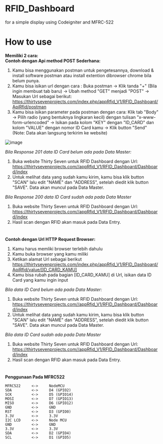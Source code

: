 # RFID_Dashboard
for a simple display using Codeigniter and MFRC-522

# How to use
**Memiliki 2 cara:**
<br>
**Contoh dengan Api method POST Sederhana:**
1. Kamu bisa menggunakan postman untuk pengetesannya, download & install software postman atau install extention dibrowser chrome bila belum punya.
2. Kamu bisa isikan url dengan cara : 
   Buka postman -> Klik tanda "+" (Bila ingin membuat tab baru) -> Ubah method "GET" menjadi "POST" -> Masukan Url sebagai berikut: https://thirtysevenprojects.com/index.php/appRfid_V1/RFID_Dashboard/ApiRfid/postman
3. Kamu bisa isikan parameter pada postman dengan cara:
   Klik tab "Body" -> Pilih radio (yang bentuknya lingkaran kecil) dengan tulisan "x-www-form-urlencoded" -> Isikan pada kolom "KEY" dengan "ID_CARD" dan kolom "VALUE" dengan nomor ID Card kamu -> Klik button "Send" (Note: Data akan langsung terkirim ke website)

![image](https://user-images.githubusercontent.com/77251566/129054282-7423a31c-7dd9-4ecc-8a52-75f1b99f4717.png)

*Bila Response 201 data ID Card belum ada pada Data Master:*
1. Buka website Thirty Seven untuk RFID Dashboard dengan Url: https://thirtysevenprojects.com//appRfid_V1/RFID_Dashboard/Dashboard/index
2. Untuk melihat data yang sudah kamu kirim, kamu bisa klik button "SCAN" lalu edit "NAME" dan "ADDRESS", setelah diedit klik button "SAVE". Data akan muncul pada Data Master.


*Bila Response 200 data ID Card sudah ada pada Data Master*
1. Buka website Thirty Seven untuk RFID Dashboard dengan Url: https://thirtysevenprojects.com//appRfid_V1/RFID_Dashboard/Dashboard/index
2. Hasil scan dengan RFID akan masuk pada Data Entry.


#
**Contoh dengan Url HTTP Request Browser:**
1. Kamu harus memliki browser terlebih dahulu
2. Kamu buka browser yang kamu miliki
3. Ketikan alamat Url sebagai berikut
   https://thirtysevenprojects.com/index.php/appRfid_V1/RFID_Dashboard/ApiRfid/value/[ID_CARD_KAMU]
4. Kamu bisa rubah pada bagian [ID_CARD_KAMU] di Url, isikan data ID Card yang kamu ingin input


*Bila data ID Card belum ada pada Data Master:*
1. Buka website Thirty Seven untuk RFID Dashboard dengan Url: https://thirtysevenprojects.com//appRfid_V1/RFID_Dashboard/Dashboard/index
2. Untuk melihat data yang sudah kamu kirim, kamu bisa klik button "SCAN" lalu edit "NAME" dan "ADDRESS", setelah diedit klik button "SAVE". Data akan muncul pada Data Master.


*Bila data ID Card sudah ada pada Data Master*
1. Buka website Thirty Seven untuk RFID Dashboard dengan Url: https://thirtysevenprojects.com//appRfid_V1/RFID_Dashboard/Dashboard/index
2. Hasil scan dengan RFID akan masuk pada Data Entry.


#
**Penggunaan Pada MFRC522** <br>

    MFRC522     <->     NodeMCU
    SDA         <->     D4 (GPIO2)
    SCK         <->     D5 (GPIO14)
    MOSI        <->     D7 (GPIO13)
    MISO        <->     D6 (GPIO12)
    GND         <->     GND
    RST         <->     D3 (GPIO0)
    3.3V        <->     3.3V
    I2C LCD     <->     Node MCU
    GND         <->     GND
    3.3V        <->     3.3V
    SDA         <->     D2 (GPIO4)
    SCL         <->     D1 (GPIO5)


